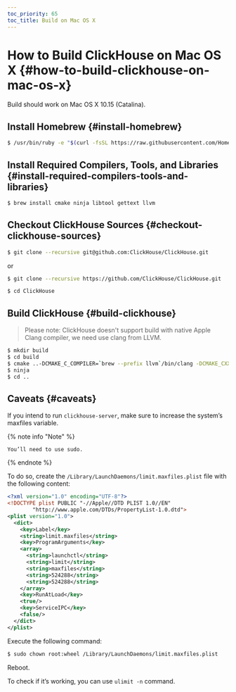 ```yaml
---
toc_priority: 65
toc_title: Build on Mac OS X
---
```


# How to Build ClickHouse on Mac OS X {#how-to-build-clickhouse-on-mac-os-x}

Build should work on Mac OS X 10.15 (Catalina).

## Install Homebrew {#install-homebrew}

``` bash
$ /usr/bin/ruby -e "$(curl -fsSL https://raw.githubusercontent.com/Homebrew/install/master/install)"
```

## Install Required Compilers, Tools, and Libraries {#install-required-compilers-tools-and-libraries}

``` bash
$ brew install cmake ninja libtool gettext llvm
```

## Checkout ClickHouse Sources {#checkout-clickhouse-sources}

``` bash
$ git clone --recursive git@github.com:ClickHouse/ClickHouse.git
```

or

``` bash
$ git clone --recursive https://github.com/ClickHouse/ClickHouse.git

$ cd ClickHouse
```

## Build ClickHouse {#build-clickhouse}

> Please note: ClickHouse doesn't support build with native Apple Clang compiler, we need use clang from LLVM.

``` bash
$ mkdir build
$ cd build
$ cmake ..-DCMAKE_C_COMPILER=`brew --prefix llvm`/bin/clang -DCMAKE_CXX_COMPILER=`brew --prefix llvm`/bin/clang++ -DCMAKE_PREFIX_PATH=`brew --prefix llvm`
$ ninja
$ cd ..
```

## Caveats {#caveats}

If you intend to run `clickhouse-server`, make sure to increase the system’s maxfiles variable.

{% note info "Note" %}

    You’ll need to use sudo.

{% endnote %}

To do so, create the `/Library/LaunchDaemons/limit.maxfiles.plist` file with the following content:

``` xml
<?xml version="1.0" encoding="UTF-8"?>
<!DOCTYPE plist PUBLIC "-//Apple//DTD PLIST 1.0//EN"
        "http://www.apple.com/DTDs/PropertyList-1.0.dtd">
<plist version="1.0">
  <dict>
    <key>Label</key>
    <string>limit.maxfiles</string>
    <key>ProgramArguments</key>
    <array>
      <string>launchctl</string>
      <string>limit</string>
      <string>maxfiles</string>
      <string>524288</string>
      <string>524288</string>
    </array>
    <key>RunAtLoad</key>
    <true/>
    <key>ServiceIPC</key>
    <false/>
  </dict>
</plist>
```

Execute the following command:

``` bash
$ sudo chown root:wheel /Library/LaunchDaemons/limit.maxfiles.plist
```

Reboot.

To check if it’s working, you can use `ulimit -n` command.


